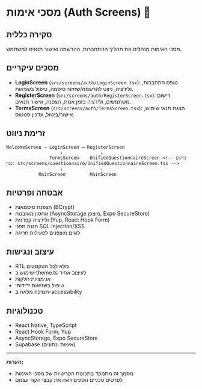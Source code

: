 # מסכי אימות (Auth Screens) 🔐

## סקירה כללית

מסכי האימות מנהלים את תהליך ההתחברות, ההרשמה ואישור תנאים למשתמש.

## מסכים עיקריים

- **LoginScreen** (`src/screens/auth/LoginScreen.tsx`): טופס התחברות, ולידציה, ניווט להרשמה/שחזור סיסמה, טיפול בשגיאות.
- **RegisterScreen** (`src/screens/auth/RegisterScreen.tsx`): רישום משתמשים, ולידציה בזמן אמת, הצפנה, אישור תנאים.
- **TermsScreen** (`src/screens/auth/TermsScreen.tsx`): הצגת תנאי שימוש, אישור/ביטול, עדכון סטטוס.

## זרימת ניווט

```
WelcomeScreen → LoginScreen ⟷ RegisterScreen
                    ↓              ↓
                TermsScreen    UnifiedQuestionnaireScreen <!-- מיקום נכון: src/screens/questionnaire/UnifiedQuestionnaireScreen.tsx -->
                    ↓              ↓
            MainScreen         MainScreen
```

## אבטחה ופרטיות

- הצפנת סיסמאות (BCrypt)
- אחסון מאובטח (AsyncStorage מוצפן, Expo SecureStore)
- ולידציה קפדנית (Yup, React Hook Form)
- הגנה מפני SQL Injection/XSS
- לוגים מוצפנים לפעילות חריגה

## עיצוב ונגישות

- RTL מלא לכל הטקסטים
- שימוש ב-theme.ts לעיצוב אחיד
- אנימציות חלקות
- טיפול בשגיאות ידידותי
- תמיכה מלאה ב-accessibility

## טכנולוגיות

- React Native, TypeScript
- React Hook Form, Yup
- AsyncStorage, Expo SecureStore
- Supabase (אימות ונתונים)

---

**הערות:**

- מסמך זה מתמקד בתכונות הקריטיות של מסכי האימות
- לפרטים טכניים נוספים ראה את קבצי הקוד עצמם
